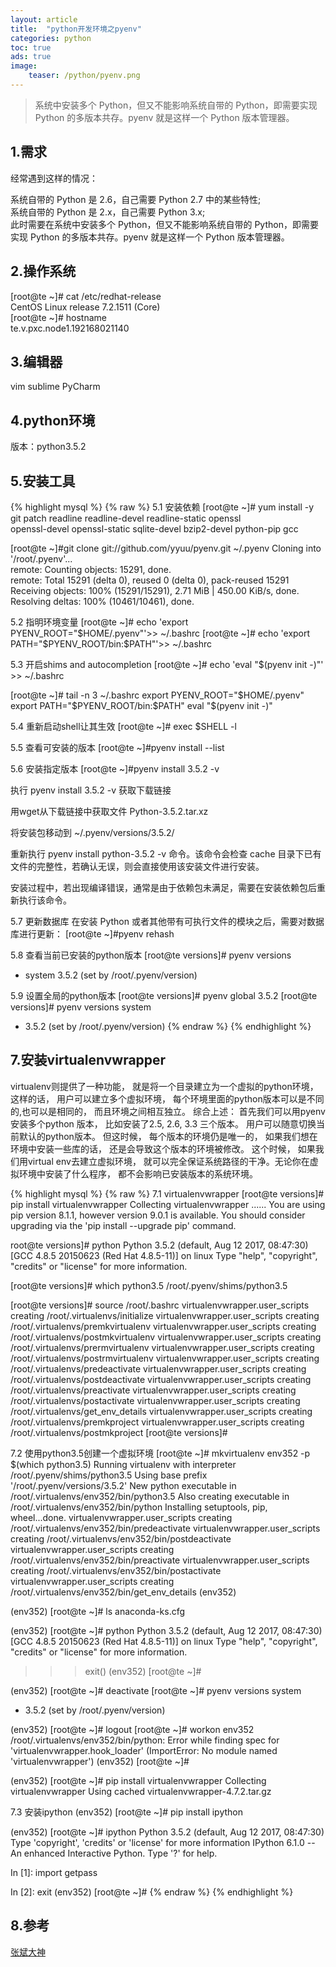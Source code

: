 ```yaml
---
layout: article
title:  "python开发环境之pyenv"
categories: python
toc: true
ads: true
image:
    teaser: /python/pyenv.png
---
```

> 系统中安装多个 Python，但又不能影响系统自带的 Python，即需要实现 Python 的多版本共存。pyenv 就是这样一个 Python 版本管理器。  

## 1.需求
经常遇到这样的情况：   

系统自带的 Python 是 2.6，自己需要 Python 2.7 中的某些特性;    
系统自带的 Python 是 2.x，自己需要 Python 3.x;    
此时需要在系统中安装多个 Python，但又不能影响系统自带的 Python，即需要实现 Python 的多版本共存。pyenv 就是这样一个 Python 版本管理器。  
  
## 2.操作系统  
[root@te ~]# cat /etc/redhat-release   
CentOS Linux release 7.2.1511 (Core)   
[root@te ~]# hostname  
te.v.pxc.node1.192168021140  

## 3.编辑器  
vim sublime PyCharm  
  
## 4.python环境  
版本：python3.5.2  

## 5.安装工具  
{% highlight mysql %}
{% raw %}
5.1 安装依赖
[root@te ~]# yum install -y git patch  readline readline-devel readline-static openssl   
openssl-devel openssl-static sqlite-devel bzip2-devel python-pip gcc

[root@te ~]#git clone git://github.com/yyuu/pyenv.git ~/.pyenv
Cloning into '/root/.pyenv'...  
remote: Counting objects: 15291, done.  
remote: Total 15291 (delta 0), reused 0 (delta 0), pack-reused 15291 
Receiving objects: 100% (15291/15291), 2.71 MiB | 450.00 KiB/s, done. 
Resolving deltas: 100% (10461/10461), done.
 
5.2 指明环境变量
[root@te ~]# echo 'export PYENV_ROOT="$HOME/.pyenv"'>> ~/.bashrc   
[root@te ~]# echo 'export PATH="$PYENV_ROOT/bin:$PATH"'>> ~/.bashrc

5.3 开启shims and autocompletion
[root@te ~]# echo 'eval "$(pyenv init -)"' >> ~/.bashrc 

[root@te ~]# tail -n 3 ~/.bashrc 
export PYENV_ROOT="$HOME/.pyenv"
export PATH="$PYENV_ROOT/bin:$PATH"
eval "$(pyenv init -)"

5.4 重新启动shell让其生效
[root@te ~]# exec $SHELL -l

5.5 查看可安装的版本
[root@te ~]#pyenv install --list

5.6 安装指定版本
[root@te ~]#pyenv install 3.5.2  -v

执行 pyenv install 3.5.2 -v 获取下载链接  

用wget从下载链接中获取文件 Python-3.5.2.tar.xz 

将安装包移动到 ~/.pyenv/versions/3.5.2/  

重新执行 pyenv install python-3.5.2 -v 命令。该命令会检查 cache 
目录下已有文件的完整性，若确认无误，则会直接使用该安装文件进行安装。

安装过程中，若出现编译错误，通常是由于依赖包未满足，需要在安装依赖包后重新执行该命令。

5.7 更新数据库
在安装 Python 或者其他带有可执行文件的模块之后，需要对数据库进行更新：
[root@te ~]#pyenv rehash

5.8 查看当前已安装的python版本
[root@te versions]# pyenv  versions
* system
  3.5.2 (set by /root/.pyenv/version)
  
5.9 设置全局的python版本
[root@te versions]# pyenv global 3.5.2
[root@te versions]# pyenv  versions
  system
* 3.5.2 (set by /root/.pyenv/version)
{% endraw %}
{% endhighlight %}

## 7.安装virtualenvwrapper
virtualenv则提供了一种功能， 就是将一个目录建立为一个虚拟的python环境， 这样的话， 用户可以建立多个虚拟环境， 每个环境里面的python版本可以是不同的,也可以是相同的， 而且环境之间相互独立。
综合上述：
首先我们可以用pyenv 安装多个python 版本， 比如安装了2.5, 2.6, 3.3 三个版本。 用户可以随意切换当前默认的python版本。 但这时候， 每个版本的环境仍是唯一的， 如果我们想在环境中安装一些库的话， 还是会导致这个版本的环境被修改。 这个时候， 如果我们用virtual env去建立虚拟环境， 就可以完全保证系统路径的干净。无论你在虚拟环境中安装了什么程序， 都不会影响已安装版本的系统环境。

{% highlight mysql %}
{% raw %}
7.1 virtualenvwrapper
[root@te versions]# pip install virtualenvwrapper
Collecting virtualenvwrapper
......
You are using pip version 8.1.1, however version 9.0.1 is available.
You should consider upgrading via the 'pip install --upgrade pip' command.

root@te versions]# python
Python 3.5.2 (default, Aug 12 2017, 08:47:30) 
[GCC 4.8.5 20150623 (Red Hat 4.8.5-11)] on linux
Type "help", "copyright", "credits" or "license" for more information.
>>> 

[root@te versions]# which python3.5
/root/.pyenv/shims/python3.5

[root@te versions]# source /root/.bashrc 
virtualenvwrapper.user_scripts creating /root/.virtualenvs/initialize
virtualenvwrapper.user_scripts creating /root/.virtualenvs/premkvirtualenv
virtualenvwrapper.user_scripts creating /root/.virtualenvs/postmkvirtualenv
virtualenvwrapper.user_scripts creating /root/.virtualenvs/prermvirtualenv
virtualenvwrapper.user_scripts creating /root/.virtualenvs/postrmvirtualenv
virtualenvwrapper.user_scripts creating /root/.virtualenvs/predeactivate
virtualenvwrapper.user_scripts creating /root/.virtualenvs/postdeactivate
virtualenvwrapper.user_scripts creating /root/.virtualenvs/preactivate
virtualenvwrapper.user_scripts creating /root/.virtualenvs/postactivate
virtualenvwrapper.user_scripts creating /root/.virtualenvs/get_env_details
virtualenvwrapper.user_scripts creating /root/.virtualenvs/premkproject
virtualenvwrapper.user_scripts creating /root/.virtualenvs/postmkproject
[root@te versions]# 

7.2 使用python3.5创建一个虚拟环境
[root@te ~]# mkvirtualenv env352 -p $(which python3.5)
Running virtualenv with interpreter /root/.pyenv/shims/python3.5
Using base prefix '/root/.pyenv/versions/3.5.2'
New python executable in /root/.virtualenvs/env352/bin/python3.5
Also creating executable in /root/.virtualenvs/env352/bin/python
Installing setuptools, pip, wheel...done.
virtualenvwrapper.user_scripts creating /root/.virtualenvs/env352/bin/predeactivate
virtualenvwrapper.user_scripts creating /root/.virtualenvs/env352/bin/postdeactivate
virtualenvwrapper.user_scripts creating /root/.virtualenvs/env352/bin/preactivate
virtualenvwrapper.user_scripts creating /root/.virtualenvs/env352/bin/postactivate
virtualenvwrapper.user_scripts creating /root/.virtualenvs/env352/bin/get_env_details
(env352) 

(env352) [root@te ~]# ls
anaconda-ks.cfg

(env352) [root@te ~]# python
Python 3.5.2 (default, Aug 12 2017, 08:47:30) 
[GCC 4.8.5 20150623 (Red Hat 4.8.5-11)] on linux
Type "help", "copyright", "credits" or "license" for more information.
>>> exit()
(env352) [root@te ~]# 

(env352) [root@te ~]# deactivate
[root@te ~]# pyenv versions
  system
* 3.5.2 (set by /root/.pyenv/version)

(env352) [root@te ~]# logout
[root@te ~]# workon env352
/root/.virtualenvs/env352/bin/python: Error while finding spec for 'virtualenvwrapper.hook_loader' (ImportError: No module named 'virtualenvwrapper')
(env352) [root@te ~]# 


(env352) [root@te ~]# pip install virtualenvwrapper
Collecting virtualenvwrapper
Using cached virtualenvwrapper-4.7.2.tar.gz

7.3 安装ipython
(env352) [root@te ~]# pip install ipython 

(env352) [root@te ~]#   ipython
Python 3.5.2 (default, Aug 12 2017, 08:47:30) 
Type 'copyright', 'credits' or 'license' for more information
IPython 6.1.0 -- An enhanced Interactive Python. Type '?' for help.

In [1]: import getpass

In [2]: exit
(env352) [root@te ~]# 
{% endraw %}
{% endhighlight %} 

## 8.参考
[张斌大神](http://opslinux.com/2016/05/25/python%E5%BC%80%E5%8F%91%E7%8E%AF%E5%A2%83-%E5%B7%A5%E4%BD%9C/)
